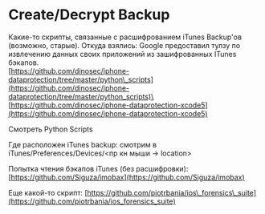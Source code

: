 # Create/Decrypt Backup

Какие-то скрипты, связанные с расшифрованием iTunes Backup'ов (возможно, старые). Откуда взялись: Google предоставил тулзу по извлечению данных своих приложений из зашифрованных ITunes бэкапов.\
[https://github.com/dinosec/iphone-dataprotection/tree/master/python\_scripts](https://github.com/dinosec/iphone-dataprotection/tree/master/python_scripts)\
[https://github.com/dinosec/iphone-dataprotection-xcode5](https://github.com/dinosec/iphone-dataprotection-xcode5)

Смотреть Python Scripts

Где расположен iTunes backup: смотрим в iTunes/Preferences/Devices/<пр кн мыши -> location>

Попытка чтения бэкапов iTunes (без расшифровки): [https://github.com/Siguza/imobax](https://github.com/Siguza/imobax)

Еще какой-то скрипт: [https://github.com/piotrbania/ios\_forensics\_suite](https://github.com/piotrbania/ios_forensics_suite)
